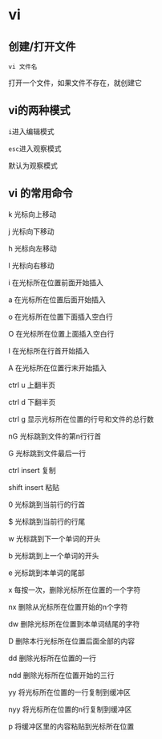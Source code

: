 # vi

## 创建/打开文件

`vi 文件名`

打开一个文件，如果文件不存在，就创建它

## vi的两种模式

`i`进入编辑模式

`esc`进入观察模式

默认为观察模式

## vi 的常用命令

k 光标向上移动

j 光标向下移动

h 光标向左移动

l 光标向右移动

i 在光标所在位置前面开始插入

a 在光标所在位置后面开始插入

o 在光标所在位置下面插入空白行

O 在光标所在位置上面插入空白行

I 在光标所在行首开始插入

A 在光标所在位置行末开始插入



ctrl u	上翻半页

ctrl d	下翻半页



ctrl g	显示光标所在位置的行号和文件的总行数

nG		光标跳到文件的第n行行首

G		  光标跳到文件最后一行



ctrl insert	复制

shift insert	粘贴



0	光标跳到当前行的行首

$	光标跳到当前行的行尾

w	光标跳到下一个单词的开头

b	光标跳到上一个单词的开头

e	光标跳到本单词的尾部



x	每按一次，删除光标所在位置的一个字符

nx	删除从光标所在位置开始的n个字符

dw	删除光标所在位置到本单词结尾的字符

D	删除本行光标所在位置后面全部的内容

dd	删除光标所在位置的一行

ndd	删除光标所在位置开始的三行



yy	将光标所在位置的一行复制到缓冲区

nyy	将光标所在位置的n行复制到缓冲区

p	将缓冲区里的内容粘贴到光标所在位置

